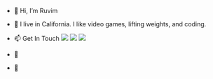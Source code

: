 - 👋 Hi, I’m Ruvim
- 💞️ I live in California. I like video games, lifting weights, and coding.

- 📫 Get In Touch
      <a href="mailto:rgavrilc@gmail.com"> 
           <img src="https://img.shields.io/badge/Gmail-D14836?style=for-the-badge&logo=gmail&logoColor=white"></a>
      <a href="https://www.linkedin.com/in/ruvimgav">
            <img src="https://img.shields.io/badge/LinkedIn-0077B5?style=for-the-badge&logo=linkedin&logoColor=white"></a>
      <a href="RUVIMGAVRILCHIK.GITHUB.IO">
            <img src="https://img.shields.io/badge/portfolio-0A0A0A?style=for-the-badge&logo=dev.to&logoColor=white"></a> 
      
- 👀 
- 🌱 

<!---
ruvimgavrilchik/ruvimgavrilchik is a ✨ special ✨ repository because its `README.md` (this file) appears on your GitHub profile.
You can click the Preview link to take a look at your changes.
--->
